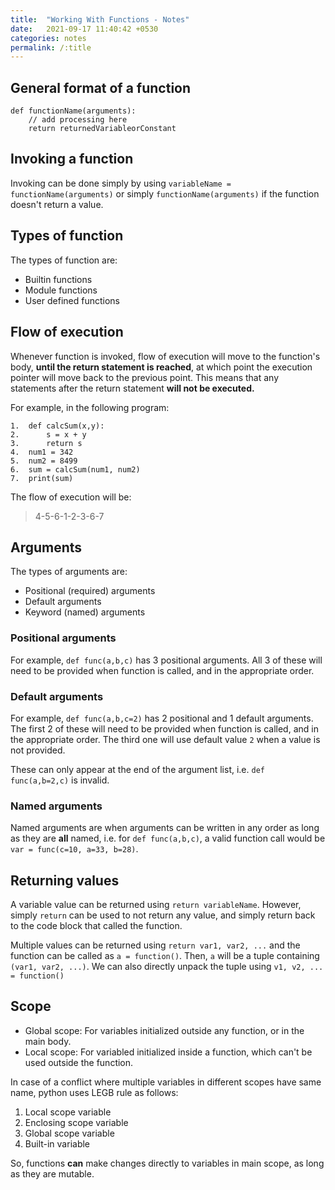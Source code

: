 ```yaml
---
title:  "Working With Functions - Notes"
date:   2021-09-17 11:40:42 +0530
categories: notes
permalink: /:title
---
```


## General format of a function

```
def functionName(arguments):
    // add processing here
    return returnedVariableorConstant
```

## Invoking a function

Invoking can be done simply by using `variableName = functionName(arguments)` or simply `functionName(arguments)` if the function doesn't return a value.

## Types of function

The types of function are:

- Builtin functions
- Module functions
- User defined functions

## Flow of execution

Whenever function is invoked, flow of execution will move to the function's body, **until the return statement is reached**, at which point the execution pointer will move back to the previous point. This means that any statements after the return statement **will not be executed.**

For example, in the following program:

```
1.  def calcSum(x,y):
2.      s = x + y
3.      return s
4.  num1 = 342
5.  num2 = 8499
6.  sum = calcSum(num1, num2)
7.  print(sum)
```

The flow of execution will be:

> 4-5-6-1-2-3-6-7

## Arguments

The types of arguments are:

- Positional (required) arguments
- Default arguments
- Keyword (named) arguments

### Positional arguments

For example, `def func(a,b,c)` has 3 positional arguments. All 3 of these will need to be provided when function is called, and in the appropriate order.

### Default arguments

For example, `def func(a,b,c=2)` has 2 positional and 1 default arguments. The first 2 of these will need to be provided when function is called, and in the appropriate order. The third one will use default value `2` when a value is not provided.

These can only appear at the end of the argument list, i.e. `def func(a,b=2,c)` is invalid.

### Named arguments

Named arguments are when arguments can be written in any order as long as they are **all** named, i.e. for `def func(a,b,c)`, a valid function call would be `var = func(c=10, a=33, b=28)`.

## Returning values

A variable value can be returned using `return variableName`. However, simply `return` can be used to not return any value, and simply return back to the code block that called the function.

Multiple values can be returned using `return var1, var2, ...` and the function can be called as `a = function()`. Then, `a` will be a tuple containing `(var1, var2, ...)`. We can also directly unpack the tuple using `v1, v2, ... = function()`

## Scope

- Global scope: For variables initialized outside any function, or in the main body.
- Local scope: For variabled initialized inside a function, which can't be used outside the function.

In case of a conflict where multiple variables in different scopes have same name, python uses LEGB rule as follows:

1. Local scope variable
2. Enclosing scope variable
3. Global scope variable
4. Built-in variable

So, functions **can** make changes directly to variables in main scope, as long as they are mutable.